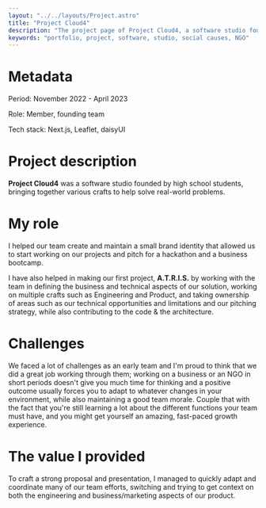 ```yaml
---
layout: "../../layouts/Project.astro"
title: "Project Cloud4"
description: "The project page of Project Cloud4, a software studio founded by high school students, bringing together various crafts to help solve real-world problems."
keywords: "portfolio, project, software, studio, social causes, NGO"
---
```


# Metadata

Period: November 2022 - April 2023

Role: Member, founding team

Tech stack: Next.js, Leaflet, daisyUI

# Project description

**Project Cloud4** was a software studio founded by high school students, bringing together various crafts to help solve real-world problems.

# My role

I helped our team create and maintain a small brand identity that allowed us to start working on our projects and pitch for a hackathon and a business bootcamp.

I have also helped in making our first project, **A.T.R.I.S.** by working with the team in defining the business and technical aspects of our solution, working on multiple crafts such as Engineering and Product, and taking ownership of areas such as our technical opportunities and limitations and our pitching strategy, while also contributing to the code & the architecture.

# Challenges

We faced a lot of challenges as an early team and I'm proud to think that we did a great job working through them; working on a business or an NGO in short periods doesn't give you much time for thinking and a positive outcome usually forces you to adapt to whatever changes in your environment, while also maintaining a good team morale. Couple that with the fact that you're still learning a lot about the different functions your team must have, and you might get yourself an amazing, fast-paced growth experience.

# The value I provided

To craft a strong proposal and presentation, I managed to quickly adapt and coordinate many of our team efforts, switching and trying to get context on both the engineering and business/marketing aspects of our product.
